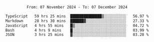 <div align="center">
<p style="text-align: center;">
<!--START_SECTION:waka-->

```txt
From: 07 November 2024 - To: 07 December 2024

TypeScript   59 hrs 25 mins  ██████████████▒░░░░░░░░░░   56.97 %
Markdown     28 hrs 30 mins  ██████▓░░░░░░░░░░░░░░░░░░   27.33 %
JavaScript   4 hrs 55 mins   █▒░░░░░░░░░░░░░░░░░░░░░░░   04.72 %
Bash         4 hrs 9 mins    █░░░░░░░░░░░░░░░░░░░░░░░░   03.99 %
JSON         3 hrs 25 mins   ▓░░░░░░░░░░░░░░░░░░░░░░░░   03.28 %
```

<!--END_SECTION:waka-->
</p>
</div>
